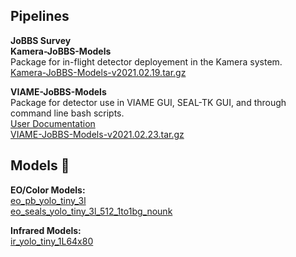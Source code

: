 ## Pipelines
**JoBBS Survey**  \
**Kamera-JoBBS-Models** \
Package for in-flight detector deployement in the Kamera system.  \
[Kamera-JoBBS-Models-v2021.02.19.tar.gz](https://viame.kitware.com/api/v1/file/603420d4a267a85e9c32821b/download)

**VIAME-JoBBS-Models**  \
Package for detector use in VIAME GUI, SEAL-TK GUI, and through command line bash scripts.  \
[User Documentation](packages/VIAME-JoBBS-Models/VIAME-JoBBS-Models-README.md)  \
[VIAME-JoBBS-Models-v2021.02.23.tar.gz](https://viame.kitware.com/api/v1/file/60355380a267a85e9c328267/download)  


## Models :robot:
**EO/Color Models:**  
[eo_pb_yolo_tiny_3l](models/eo_pb_yolo_tiny_3l/)  
[eo_seals_yolo_tiny_3l_512_1to1bg_nounk](models/eo_seals_yolo_tiny_3l_512_1to1bg_nounk/)  

**Infrared Models:**  
[ir_yolo_tiny_1L64x80](models/ir_yolo_tiny_1L64x80/)  

